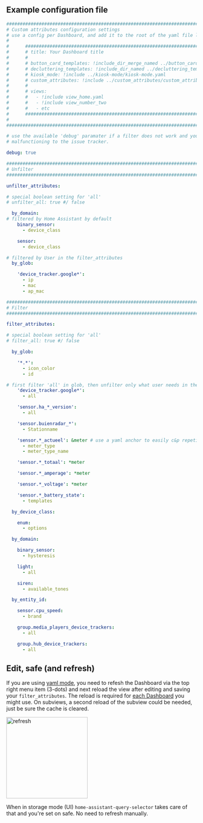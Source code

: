 ## Example configuration file

```yaml
##########################################################################################
# Custom attributes configuration settings                                               #
# use a config per Dashboard, and add it to the root of the yaml file like               #
#                                                                                        #
#      ############################################################################      #
#      # title: Your Dashboard title                                              #      #
#      #                                                                          #      #
#      # button_card_templates: !include_dir_merge_named ../button_card_templates #      #
#      # decluttering_templates: !include_dir_named ../decluttering_templates     #      #
#      # kiosk_mode: !include ../kiosk-mode/kiosk-mode.yaml                       #      #
#      # custom_attributes: !include ../custom_attributes/custom_attributes.yaml  #      #
#      #                                                                          #      #
#      # views:                                                                   #      #
#      #   - !include view_home.yaml                                              #      #
#      #   - !include view_number_two                                             #      #
#      #   - etc                                                                  #      #
#      ############################################################################      #
#                                                                                        #
##########################################################################################

# use the available 'debug' paramater if a filter does not work and you need to report
# malfunctioning to the issue tracker.

debug: true

##########################################################################################
# Unfilter                                                                               #
##########################################################################################

unfilter_attributes:

# special boolean setting for 'all'
# unfilter_all: true #/ false

  by_domain:
# filtered by Home Assistant by default
    binary_sensor:
      - device_class

    sensor:
      - device_class

# filtered by User in the filter_attributes
  by_glob:

    'device_tracker.google*':
      - ip
      - mac
      - ap_mac

##########################################################################################
# Filter                                                                                 #
##########################################################################################

filter_attributes:

# special boolean setting for 'all'
# filter_all: true #/ false

  by_glob:

    '*.*':
      - icon_color
      - id

# first filter 'all' in glob, then unfilter only what user needs in the unfilter section
    'device_tracker.google*':
      - all

    'sensor.ha_*_version':
      - all

    'sensor.buienradar_*':
      - Stationname

    'sensor.*_actueel': &meter # use a yaml anchor to easily c&p repetitive attributes
      - meter_type
      - meter_type_name

    'sensor.*_totaal': *meter

    'sensor.*_amperage': *meter

    'sensor.*_voltage': *meter

    'sensor.*_battery_state':
      - templates

  by_device_class:

    enum:
      - options

  by_domain:

    binary_sensor:
      - hysteresis

    light:
      - all

    siren:
      - available_tones

  by_entity_id:

    sensor.cpu_speed:
      - brand

    group.media_players_device_trackers:
      - all

    group.hub_device_trackers:
      - all


```

## Edit, safe (and refresh)

If you are using [yaml mode](https://www.home-assistant.io/dashboards/dashboards/#using-yaml-for-the-default-dashboard), you need to refesh the Dashboard via the top right menu item (3-dots) and next reload the view after editing and saving your `filter_attributes`. 
The reload is required for [each Dashboard](https://www.home-assistant.io/dashboards/dashboards) you might use.
On subviews, a second reload of the subview could be needed, just be sure the cache is cleared.

<img width="215" alt="refresh" src="https://github.com/Mariusthvdb/custom-attributes/assets/33354141/9d57c2db-10c1-44af-9e0b-f0704331cb3c">

When in storage mode (UI) `home-assistant-query-selector` takes care of that and you're set on safe. No need to refresh manually.
